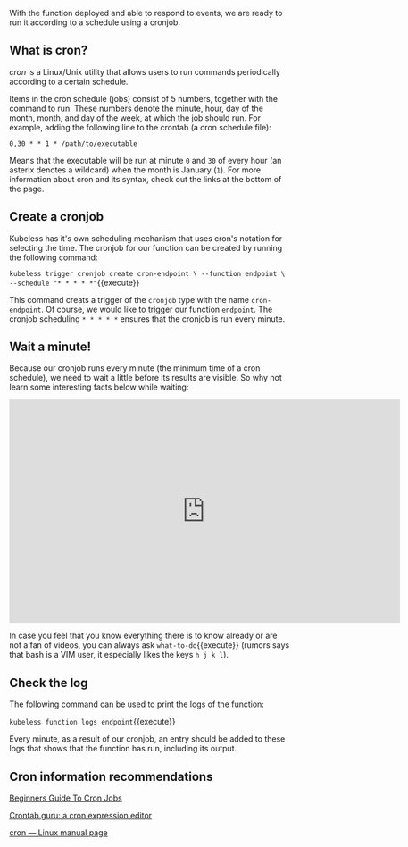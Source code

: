 With the function deployed and able to respond to events, we are ready to run it according to a schedule using a cronjob.

## What is cron?

*cron* is a Linux/Unix utility that allows users to run commands periodically according to a certain schedule.

Items in the cron schedule (jobs) consist of 5 numbers, together with the command to run. These numbers denote the minute, hour, day of the month, month, and day of the week, at which the job should run. For example, adding the following line to the crontab (a cron schedule file):

`0,30 * * 1 * /path/to/executable`

Means that the executable will be run at minute `0` and `30` of every hour (an asterix denotes a wildcard) when the month is January (`1`). For more information about cron and its syntax, check out the links at the bottom of the page.

## Create a cronjob

Kubeless has it's own scheduling mechanism that uses cron's notation for selecting the time. The cronjob for our function can be created by running the following command:

`kubeless trigger cronjob create cron-endpoint \
        --function endpoint \
        --schedule "* * * * *"`{{execute}}

This command creats a trigger of the `cronjob` type with the name `cron-endpoint`. Of course, we would like to trigger our function `endpoint`. The cronjob scheduling `* * * * *` ensures that the cronjob is run every minute.


## Wait a minute!

Because our cronjob runs every minute (the minimum time of a cron schedule), we need to wait a little before its results are visible. So why not learn some interesting facts below while waiting:

<iframe style="width: 700px;height: 400px;" src="https://www.youtube-nocookie.com/embed/zhWDdy_5v2w" frameborder="0" allow="accelerometer; autoplay; encrypted-media; gyroscope; picture-in-picture" allowfullscreen></iframe>

In case you feel that you know everything there is to know already or are not a fan of videos, you can always ask `what-to-do`{{execute}} (rumors says that bash is a VIM user, it especially likes the keys `h j k l`).


## Check the log

The following command can be used to print the logs of the function:

`kubeless function logs endpoint`{{execute}}

Every minute, as a result of our cronjob, an entry should be added to these logs that shows that the function has run, including its output.

## Cron information recommendations

[Beginners Guide To Cron Jobs](https://ostechnix.com/a-beginners-guide-to-cron-jobs/)

[Crontab.guru: a cron expression editor](https://crontab.guru/#*_*_*_*_*)

[cron — Linux manual page](https://www.man7.org/linux/man-pages/man8/cron.8.html)
